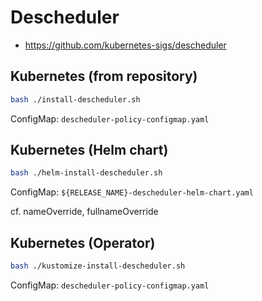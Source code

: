 # Descheduler

- https://github.com/kubernetes-sigs/descheduler

## Kubernetes (from repository)

```bash
bash ./install-descheduler.sh
```

ConfigMap: `descheduler-policy-configmap.yaml`

## Kubernetes (Helm chart)

```bash
bash ./helm-install-descheduler.sh
```

ConfigMap: `${RELEASE_NAME}-descheduler-helm-chart.yaml`

cf. nameOverride, fullnameOverride

## Kubernetes (Operator)

```bash
bash ./kustomize-install-descheduler.sh
```

ConfigMap: `descheduler-policy-configmap.yaml`

